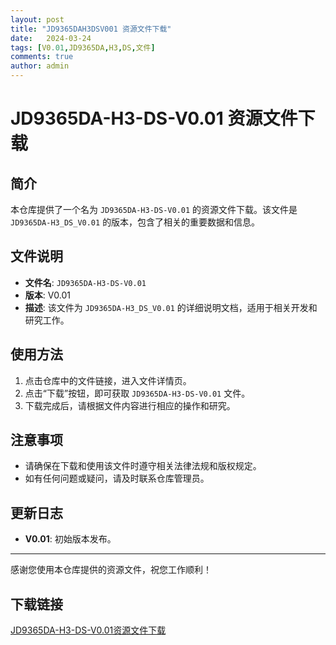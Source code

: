 ```yaml
---
layout: post
title: "JD9365DAH3DSV001 资源文件下载"
date:   2024-03-24
tags: [V0.01,JD9365DA,H3,DS,文件]
comments: true
author: admin
---
```

# JD9365DA-H3-DS-V0.01 资源文件下载

## 简介

本仓库提供了一个名为 `JD9365DA-H3-DS-V0.01` 的资源文件下载。该文件是 `JD9365DA-H3_DS_V0.01` 的版本，包含了相关的重要数据和信息。

## 文件说明

- **文件名**: `JD9365DA-H3-DS-V0.01`
- **版本**: V0.01
- **描述**: 该文件为 `JD9365DA-H3_DS_V0.01` 的详细说明文档，适用于相关开发和研究工作。

## 使用方法

1. 点击仓库中的文件链接，进入文件详情页。
2. 点击“下载”按钮，即可获取 `JD9365DA-H3-DS-V0.01` 文件。
3. 下载完成后，请根据文件内容进行相应的操作和研究。

## 注意事项

- 请确保在下载和使用该文件时遵守相关法律法规和版权规定。
- 如有任何问题或疑问，请及时联系仓库管理员。

## 更新日志

- **V0.01**: 初始版本发布。

---

感谢您使用本仓库提供的资源文件，祝您工作顺利！

## 下载链接

[JD9365DA-H3-DS-V0.01资源文件下载](https://pan.quark.cn/s/728c9a1ee6ca)